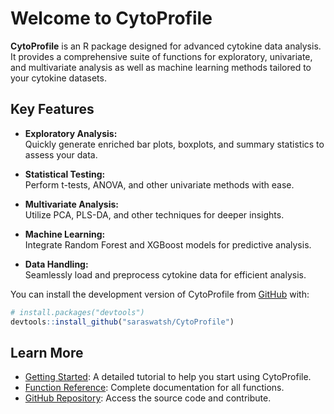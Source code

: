 # Welcome to CytoProfile

**CytoProfile** is an R package designed for advanced cytokine data analysis. It provides a comprehensive suite of functions for exploratory, univariate, and multivariate analysis as well as machine learning methods tailored to your cytokine datasets.

## Key Features

- **Exploratory Analysis:**  
  Quickly generate enriched bar plots, boxplots, and summary statistics to assess your data.
  
- **Statistical Testing:**  
  Perform t-tests, ANOVA, and other univariate methods with ease.
  
- **Multivariate Analysis:**  
  Utilize PCA, PLS-DA, and other techniques for deeper insights.
  
- **Machine Learning:**  
  Integrate Random Forest and XGBoost models for predictive analysis.
  
- **Data Handling:**  
  Seamlessly load and preprocess cytokine data for efficient analysis.
  
You can install the development version of CytoProfile from [GitHub](https://github.com/saraswatsh/CytoProfile) with:

``` r
# install.packages("devtools")
devtools::install_github("saraswatsh/CytoProfile")

```

## Learn More

- [Getting Started](articles/getting_started.html): A detailed tutorial to help you start using CytoProfile.
- [Function Reference](reference/index.html): Complete documentation for all functions.
- [GitHub Repository](https://github.com/saraswatsh/CytoProfile): Access the source code and contribute.

